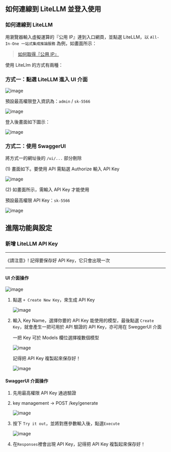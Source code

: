 
## 如何連線到 LiteLLM 並登入使用
### 如何連線到 LiteLLM

用瀏覽器輸入虛擬運算的『公用 IP』連到入口網頁，並點選 LiteLLM，以 `All-In-One 一站式集成推論服務` 為例，如畫面所示：
> [如何取得『公用 IP』](https://gitlab.td.nchc.org.tw/llm-taskforce/docs/docs-dev/-/wikis/llm-service-build.md#%E7%80%8F%E8%A6%BD%E5%99%A8%E9%80%A3%E7%B7%9A)

使用 LiteLlm 的方式有兩種：

### 方式一：點選 LiteLLM 進入 UI 介面

![image](/img/ui.png)

預設最高權限登入資訊為：`admin` / `sk-5566`

![image](/img/litelogin.png)

登入後畫面如下圖示：

![image](/img/litehome.png)

### 方式二：使用 SwaggerUI

將方式一的網址後的 `/ui/...` 部分刪除

(1) 畫面如下。要使用 API 需點選 Authorize 輸入 API Key

![image](/img/litellmapi.png)

(2) 如畫面所示，需輸入 API Key 才能使用

預設最高權限 API Key：`sk-5566`

![image](/img/apivalue.png)


## 進階功能與設定
### 新增 LiteLLM API Key

---
《請注意》! 記得要保存好 API Key，它只會出現一次

---

#### UI 介面操作

![image](/img/secretkey.png)

1. 點選 `+ Create New Key`，來生成 API Key

    ![image](/img/createnewkey.png)

2. 輸入 Key Name，選擇你要的 API Key 能使用的模型，最後點選 `Create Key`，就會產生一把可用於 API 驗證的 API Key，亦可用在 SweggerUI 介面  

    一把 Key 可於 Models 欄位選擇複數個模型

    ![image](/img/createkey.png)

    記得把 API Key 複製起來保存好！

    ![image](/img/copyapikey.png)

#### SwaggerUI 介面操作

1. 先用最高權限 API Key 通過驗證

2. key management -> POST /key/generate

    ![image](/img/keymgnt.png)

3. 按下 `Try it out`，並將對應參數輸入後，點選`Execute`

    ![image](/img/execute.png)

4. 在`Responses`裡會出現 API Key，記得把 API Key 複製起來保存好！
